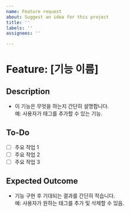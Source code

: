 ```yaml
---
name: Feature request
about: Suggest an idea for this project
title: ''
labels: ''
assignees: ''

---
```


# Feature: [기능 이름]

## Description
- 이 기능은 무엇을 하는지 간단히 설명합니다.  
  예: 사용자가 태그를 추가할 수 있는 기능.

## To-Do
- [ ] 주요 작업 1  
- [ ] 주요 작업 2  
- [ ] 주요 작업 3  

## Expected Outcome
- 기능 구현 후 기대되는 결과를 간단히 적습니다.  
  예: 사용자가 원하는 태그를 추가 및 삭제할 수 있음.
